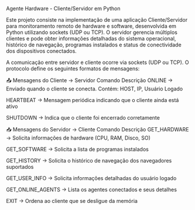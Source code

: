 Agente Hardware - Cliente/Servidor em Python

Este projeto consiste na implementação de uma aplicação Cliente/Servidor para monitoramento remoto de hardware e software, desenvolvida em Python utilizando sockets (UDP ou TCP). O servidor gerencia múltiplos clientes e pode obter informações detalhadas do sistema operacional, histórico de navegação, programas instalados e status de conectividade dos dispositivos conectados.

A comunicação entre servidor e cliente ocorre via sockets (UDP ou TCP). O protocolo define os seguintes formatos de mensagens:

📤 Mensagens do Cliente → Servidor
Comando	Descrição
ONLINE ->	Enviado quando o cliente se conecta. Contém: HOST, IP, Usuário Logado

HEARTBEAT ->	Mensagem periódica indicando que o cliente ainda está ativo

SHUTDOWN	-> Indica que o cliente foi encerrado corretamente

📥 Mensagens do Servidor → Cliente
Comando	Descrição
GET_HARDWARE ->	Solicita informações de hardware (CPU, RAM, Disco, SO)

GET_SOFTWARE ->	Solicita a lista de programas instalados

GET_HISTORY ->	Solicita o histórico de navegação dos navegadores suportados

GET_USER_INFO ->	Solicita informações detalhadas do usuário logado

GET_ONLINE_AGENTS ->	Lista os agentes conectados e seus detalhes

EXIT ->	Ordena ao cliente que se desligue da memória
